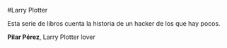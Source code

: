 #Larry Plotter

Esta serie de libros cuenta la historia de un hacker de los que hay pocos.

**Pilar Pérez**, Larry Plotter lover


